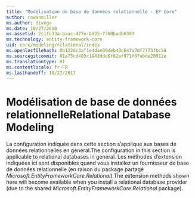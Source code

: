 ```yaml
---
title: "Modélisation de base de données relationnelle - EF Core"
author: rowanmiller
ms.author: divega
ms.date: 10/27/2016
ms.assetid: 2c1fc33a-baac-477e-bd35-7360badb8303
ms.technology: entity-framework-core
uid: core/modeling/relational/index
ms.openlocfilehash: 0b122dc3af1e4dae09deb49c647a7df7773fbc58
ms.sourcegitcommit: 01a75cd483c1943ddd6f82af971f07abde20912e
ms.translationtype: HT
ms.contentlocale: fr-FR
ms.lasthandoff: 10/27/2017
---
```

# <a name="relational-database-modeling"></a><span data-ttu-id="b51e5-102">Modélisation de base de données relationnelle</span><span class="sxs-lookup"><span data-stu-id="b51e5-102">Relational Database Modeling</span></span>

<span data-ttu-id="b51e5-103">La configuration indiquée dans cette section s’applique aux bases de données relationnelles en général.</span><span class="sxs-lookup"><span data-stu-id="b51e5-103">The configuration in this section is applicable to relational databases in general.</span></span> <span data-ttu-id="b51e5-104">Les méthodes d’extension indiquées ici sont disponibles quand vous installez un fournisseur de base de données relationnelle (en raison du package partagé *Microsoft.EntityFrameworkCore.Relational*).</span><span class="sxs-lookup"><span data-stu-id="b51e5-104">The extension methods shown here will become available when you install a relational database provider (due to the shared *Microsoft.EntityFrameworkCore.Relational* package).</span></span>
